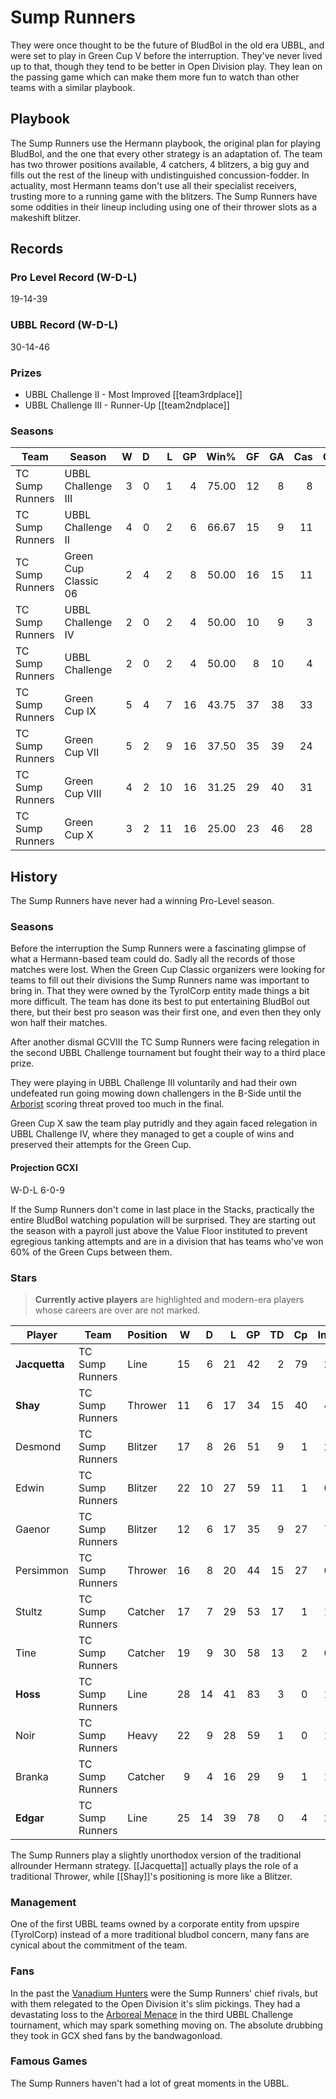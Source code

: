 # Sump Runners

They were once thought to be the future of BludBol in the old era UBBL, and were set to play in Green Cup V before the interruption. They've never lived up to that, though they tend to be better in Open Division play. They lean on the passing game which can make them more fun to watch than other teams with a similar playbook.

## Playbook

The Sump Runners use the Hermann playbook, the original plan for playing BludBol, and the one that every other strategy is an adaptation of. The team has two thrower positions available, 4 catchers, 4 blitzers, a big guy and fills out the rest of the lineup with undistinguished concussion-fodder. In actuality, most Hermann teams don't use all their specialist receivers, trusting more to a running game with the blitzers. The Sump Runners have some oddities in their lineup including using one of their thrower slots as a makeshift blitzer.

## Records

### Pro Level Record (W-D-L)

19-14-39

### UBBL Record (W-D-L)

30-14-46

### Prizes

* UBBL Challenge II - Most Improved [[team3rdplace]]
* UBBL Challenge III - Runner-Up [[team2ndplace]]

### Seasons

| Team      | Season             | W  | D | L | GP | Win% | GF   | GA   | Cas  | CDif | FF   |
|-----------|--------------------|--:|--:|--:|---:|-----:|---:|---:|----:|-----:|---:|
| TC Sump Runners | UBBL Challenge III   |    3 |    0 |    1 |      4 |      75.00 |   12 |    8 |    8 |     -2 |    3 |
| TC Sump Runners | UBBL Challenge II    |    4 |    0 |    2 |      6 | 66.67 |   15 |    9 |   11 |      2 |    3 |
| TC Sump Runners | Green Cup Classic 06 |    2 |    4 |    2 |      8 |      50.00 |   16 |   15 |   11 |      0 |   -3 |
| TC Sump Runners | UBBL Challenge IV    |    2 |    0 |    2 |      4 |      50.00 |   10 |    9 |    3 |     -5 |    2 |
| TC Sump Runners | UBBL Challenge       |    2 |    0 |    2 |      4 |      50.00 |    8 |   10 |    4 |      0 |   -1 |
| TC Sump Runners | Green Cup IX         |    5 |    4 |    7 |     16 |   43.75 |   37 |   38 |   33 |      7 |   -2 |
| TC Sump Runners | Green Cup VII        |    5 |    2 |    9 |     16 |    37.50 |   35 |   39 |   24 |      7 |    2 |
| TC Sump Runners | Green Cup VIII       |    4 |    2 |   10 |     16 |   31.25 |   29 |   40 |   31 |      5 |   -2 |
| TC Sump Runners | Green Cup X          |    3 |    2 |   11 |     16 |      25.00 |   23 |   46 |   28 |     -4 |   -4 |

## History

The Sump Runners have never had a winning Pro-Level season.

### Seasons

Before the interruption the Sump Runners were a fascinating glimpse of what a Hermann-based team could do. Sadly all the records of those matches were lost. When the Green Cup Classic organizers were looking for teams to fill out their divisions the Sump Runners name was important to bring in. That they were owned by the TyrolCorp entity made things a bit more difficult. The team has done its best to put entertaining BludBol out there, but their best pro season was their first one, and even then they only won half their matches.

After another dismal GCVIII the TC Sump Runners were facing relegation in the second UBBL Challenge tournament but fought their way to a third place prize. 

They were playing in UBBL Challenge III voluntarily and had their own undefeated run going mowing down challengers in the B-Side until the [Arborist](arborealmenace) scoring threat proved too much in the final.

Green Cup X saw the team play putridly and they again faced relegation in UBBL Challenge IV, where they managed to get a couple of wins and preserved their attempts for the Green Cup.

#### Projection GCXI

W-D-L 6-0-9

If the Sump Runners don't come in last place in the Stacks, practically the entire BludBol watching population will be surprised. They are starting out the season with a payroll just above the Value Floor instituted to prevent egregious tanking attempts and are in a division that has teams who've won 60% of the Green Cups between them.

### Stars

> **Currently active players** are highlighted and modern-era players whose careers are over are not marked.

| Player           | Team        | Position      | W | D | L | GP | TD | Cp | Int | BH | SI | Ki | MVP | SPP |
|------------------|-------------|---------------|--:|--:|--:|---:|---:|---:|----:|---:|---:|---:|----:|----:|
| **Jacquetta**  | TC Sump Runners | Line  |   15 |    6 |   21 |   42 |    2 |   79 |    2 |    1 |    0 |    1 |    7 |  128 |
| **Shay**       | TC Sump Runners | Thrower  |   11 |    6 |   17 |   34 |   15 |   40 |    4 |    0 |    0 |    1 |    4 |  115 |
| Desmond   | TC Sump Runners | Blitzer  |   17 |    8 |   26 |   51 |    9 |    1 |    2 |   16 |   10 |    1 |    2 |   96 |
| Edwin     | TC Sump Runners | Blitzer  |   22 |   10 |   27 |   59 |   11 |    1 |    0 |   13 |    8 |    3 |    2 |   92 |
| Gaenor    | TC Sump Runners | Blitzer  |   12 |    6 |   17 |   35 |    9 |   27 |    7 |    1 |    1 |    0 |    4 |   92 |
| Persimmon | TC Sump Runners | Thrower  |   16 |    8 |   20 |   44 |   15 |   27 |    0 |    2 |    0 |    0 |    3 |   91 |
| Stultz    | TC Sump Runners | Catcher  |   17 |    7 |   29 |   53 |   17 |    1 |    1 |    1 |    0 |    0 |    2 |   66 |
| Tine      | TC Sump Runners | Catcher  |   19 |    9 |   30 |   58 |   13 |    2 |    0 |    1 |    0 |    0 |    4 |   63 |
| **Hoss**       | TC Sump Runners | Line  |   28 |   14 |   41 |   83 |    3 |    0 |    1 |    5 |    0 |    2 |    6 |   55 |
| Noir      | TC Sump Runners | Heavy     |   22 |    9 |   28 |   59 |    1 |    0 |    1 |   10 |    5 |    0 |    4 |   55 |
| Branka    | TC Sump Runners | Catcher  |    9 |    4 |   16 |   29 |    9 |    1 |    1 |    1 |    0 |    0 |    3 |   47 |
| **Edgar**      | TC Sump Runners | Line  |   25 |   14 |   39 |   78 |    0 |    4 |    2 |    5 |    5 |    1 |    3 |   45 |

The Sump Runners play a slightly unorthodox version of the traditional allrounder Hermann strategy. [[Jacquetta]] actually plays the role of a traditional Thrower, while [[Shay]]'s positioning is more like a Blitzer.

### Management

One of the first UBBL teams owned by a corporate entity from upspire (TyrolCorp) instead of a more traditional bludbol concern, many fans are cynical about the commitment of the team.

### Fans

In the past the [Vanadium Hunters](vanadiumhunters) were the Sump Runners' chief rivals, but with them relegated to the Open Division it's slim pickings. They had a devastating loss to the [Arboreal Menace](arborealmenace) in the third UBBL Challenge tournament, which may spark something moving on. The absolute drubbing they took in GCX shed fans by the bandwagonload.

### Famous Games

The Sump Runners haven't had a lot of great moments in the UBBL.

